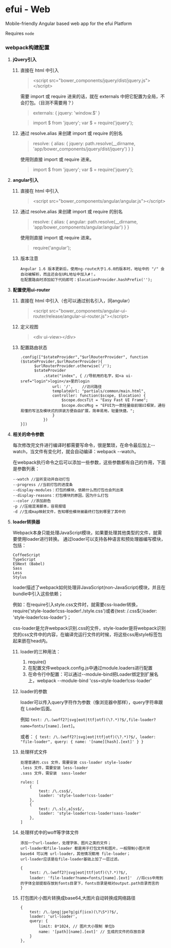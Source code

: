 # efui - Web

Mobile-friendly Angular based web app for the efui Platform

Requires ```node```


### webpack构建配置
1. **jQuery引入**
    
    11. 直接在 html 中引入
        
        > &lt;script src="bower_components/jquery/dist/jquery.js">&lt;/script>
        
          需要 import 或 require 进来的话，就在 externals 中把它配置为全局，不会打包。（目测不需要用？）
        > externals: {
              jquery: 'window.$'
          }
          
        > import $ from 'jquery';
          var $ = require('jquery');

    11. 通过 resolve.alias 来创建 import 或 require 的别名
    
        > resolve: {
            alias: {
                jquery: path.resolve(__dirname, 'app/bower_components/jquery/dist/jquery')
            }
        }
        
          使用则直接 import 或 require 进来。
        > import $ from 'jquery';
          var $ = require('jquery');

1. **angular引入**
    
    11. 直接在 html 中引入
        
        > &lt;script src="bower_components/angular/angular.js">&lt;/script>
        
    11. 通过 resolve.alias 来创建 import 或 require 的别名
    
        > resolve: {
            alias: {
                angular: path.resolve(__dirname, 'app/bower_components/angular/angular')
            }
        }
        
          使用则直接 import 或 require 进来。
        > require('angular');
        
    11. 版本注意
        ```
        Angular 1.6 版本更新后，使用ng-route大于1.6.0的版本时，地址中的 "/" 会自动被解析，而且还会在URL地址中加入#！。
        在配置路由时添加如下代码即可：$locationProvider.hashPrefix('');
        ```
        
1. **配置使用ui-router**
    
    11. 直接在 html 中引入（也可以通过别名引入，同angular）
        
        > &lt;script src="bower_components/angular-ui-router/release/angular-ui-router.js">&lt;/script>
        
    11. 定义视图
    
        > &lt;div ui-view>&lt;/div>
        
    11. 配置路由状态
    
          ```
          .config(["$stateProvider","$urlRouterProvider", function ($stateProvider,$urlRouterProvider){
                $urlRouterProvider.otherwise('/');
                $stateProvider
                    .state("index", { //导航用的名字，如<a ui-sref="login">login</a>里的login
                        url: '/',    //访问路径
                        templateUrl: "partials/common/main.html",
                        controller: function($scope, $location) {
                            $scope.docsTit = "Easy Fast UI Frame";
                            $scope.docsMsg = "EFUI为一款轻量级前端UI框架，通俗易懂的写法及模块式的拼装方便自由扩展，简单易用，轻量快捷。";
                        }
                    })
          }])
          ```
          
1. **相关的命令参数**

    每次修改完文件进行编译时都需要写命令，很是繁琐，在命令最后加上--watch，当文件有变化时，就会自动编译：webpack --watch。
    
    在webpack执行命令之后可以添加一些参数，这些参数都有自己的作用，下面是参数列表：
    ````
    --watch //监听变动并自动打包
    --progress //当前打包的进度条
    --display-modules：打包的模块，依赖什么而打包也会列出来
    --display-reasons：打包模块的原因，因为什么打包
    --color //添加颜色
    -p //压缩混淆脚本，容易报错
    -d //生成map映射文件，告知哪些模块被最终打包到哪里了其中的
    ````

1. **loader转换器**

    Webpack本身只能处理JavaScript模块，如果要处理其他类型的文件，就需要使用loader进行转换。
    通过loader可以支持各种语言和预处理器编写模块，包括：                                        
    ```
    CoffeeScript
    TypeScript
    ESNext (Babel)
    Sass
    Less
    Stylus
    ```
    
    loader描述了webpack如何处理非JavaScript(non-JavaScript)模块，并且在bundle中引入这些依赖；
        
    例如：在require引入style.css文件时，就需要css-loader转换，require('style-loader!css-loader!./style.css')或者{test: /\.css$/,loader: 'style-loader!css-loader'}；
    
    css-loader是允许webpack识别.css的文件，style-loader是将webpack识别完的css文件中的内容，在编译完运行文件的时候，将这些css用style标签包起来嵌在head内。

    11. loader的三种用法：
    
        1. require()        
        2. 在配置文件webpack.config.js中通过module.loaders进行配置        
        3. 在命令行中配置：可以通过--module-bind把Loader绑定到扩展名上，webpack --module-bind 'css=style-loader!css-loader'
        
    11. loader的参数
        
        loader可以传入query字符作为参数（像浏览器中那样），query字符串跟在 Loader后面。
        
        例如 `test: /\.(woff2?|svg|eot|ttf|otf)(\?.*)?$/,file-loader?name=fonts/[name].[ext]`。
         
        或者：
        `{
            test: /\.(woff2?|svg|eot|ttf|otf)(\?.*)?$/,
            loader: "file-loader",
            query: { name: '[name][hash].[ext]' }
        }`
        
    11. 处理样式文件

        ```
        处理普通的.css 文件，需要安装 css-loader style-loader
        .less 文件，需要安装 less-loader
        .sass 文件，需安装  sass-loader
        ```
        
        ```
        rules: [
            {
                test: /\.css$/,
                loader: 'style-loader!css-loader'
            },
            {
                test: /\.s[c,a]ss$/,
                loader: 'style-loader!css-loader!sass-loader'
            },
        ]
        ```
            
    11. 处理样式中的woff等字体文件
    
        ````
        添加一个url-loader，处理字体、图片之类的文件；
        url-loader和file-loader 都是用于打包文件和图片，一般限制小图片转 base64 可以用 url-loader，其他情况都用 file-loader；
        url-loader应该是在file-loader基础上加了一层过滤。
        ````
        
        ```
        {
            test: /\.(woff2?|svg|eot|ttf|otf)(\?.*)?$/,
            loader: 'file-loader?name=fonts/[name].[ext]'  //将css中用到的字体全部提取存放到fonts目录下，fonts目录是相对output.path目录而言的
        }
        ```
            
    11. 打包图片小图片转换成base64,大图片自动转换成网络路径
        
        ````        
        {
            test: /\.(png|jpe?g|gif|ico)(\?\S*)?$/,
            loader: 'url-loader',
            query: {
                limit: 8*1024, // 图片大小限制 单位b
                name: '[path][name].[ext]' // 生成的文件的存放目录
            }
        },
        ````